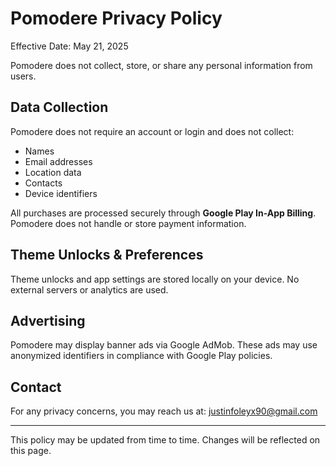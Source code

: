 # Pomodere Privacy Policy

Effective Date: May 21, 2025

Pomodere does not collect, store, or share any personal information from users.

## Data Collection
Pomodere does not require an account or login and does not collect:
- Names
- Email addresses
- Location data
- Contacts
- Device identifiers

All purchases are processed securely through **Google Play In-App Billing**. Pomodere does not handle or store payment information.

## Theme Unlocks & Preferences
Theme unlocks and app settings are stored locally on your device. No external servers or analytics are used.

## Advertising
Pomodere may display banner ads via Google AdMob. These ads may use anonymized identifiers in compliance with Google Play policies.

## Contact
For any privacy concerns, you may reach us at: justinfoleyx90@gmail.com

---

This policy may be updated from time to time. Changes will be reflected on this page.
